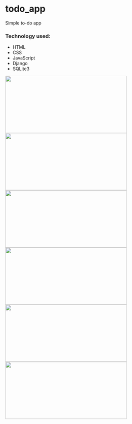 # todo_app
Simple to-do app

<h3> Technology used:</h3>
<ul>
<li> HTML </li>
<li> CSS </li>
<li> JavaScript </li>
<li> Django </li>
<li> SQLite3 </li>
</ul>


<div>
<img src="https://user-images.githubusercontent.com/89149882/203359942-8e0e70ff-656e-4425-b338-8b398929a308.png" width="384" height="180"/>
<img src="https://user-images.githubusercontent.com/89149882/203362651-4d09b141-cdf6-4a4f-b1a7-ffcd99c4a11f.png" width="384" height="180"/>
<img src="https://user-images.githubusercontent.com/89149882/203362994-1c074ff8-47cc-42ab-a33e-2f0f8e625b4f.png" width="384" height="180"/>
<img src="https://user-images.githubusercontent.com/89149882/203363155-6e776fc2-08e4-40f4-84bf-281acb7c607f.png" width="384" height="180"/>
<img src="https://user-images.githubusercontent.com/89149882/203363232-4b94adb6-540f-4279-9f2f-5399d09ce07e.png" width="384" height="180"/>
<img src="https://user-images.githubusercontent.com/89149882/203363413-eb7541bb-0e8a-4ce0-a2c3-247e224c0517.png" width="384" height="180"/>


</div>
